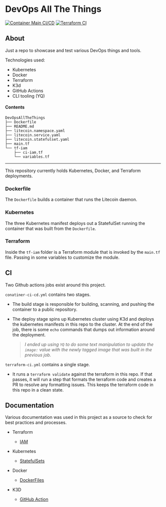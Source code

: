 # DevOps All The Things

[![Container Main CI/CD](https://github.com/mimartin12/DevOpsAllTheThings/actions/workflows/container-ci-cd.yml/badge.svg)](https://github.com/mimartin12/DevOpsAllTheThings/actions/workflows/container-ci-cd.yml) [![Terraform CI](https://github.com/mimartin12/DevOpsAllTheThings/actions/workflows/terraform-ci.yml/badge.svg)](https://github.com/mimartin12/DevOpsAllTheThings/actions/workflows/terraform-ci.yml)


## About <a name = "about"></a>

Just a repo to showcase and test various DevOps things and tools.

Technologies used:
- Kubernetes
- Docker
- Terraform
- K3d
- GitHub Actions
- CLI tooling (YQ)

#### Contents

```shell
DevOpsAllTheThings
├── Dockerfile
├── README.md
├── litecoin.namespace.yaml
├── litecoin.service.yaml
├── litecoin.statefulset.yaml
├── main.tf
└── tf-iam
    ├── ci-iam.tf
    └── variables.tf
```

---

This repository currently holds Kubernetes, Docker, and Terraform deployments.

### Dockerfile

The `Dockerfile` builds a container that runs the Litecoin daemon.

### Kubernetes 

The three Kubernetes manifest deploys out a StatefulSet running the container that was built from the `Dockerfile`.

### Terraform

Inside the `tf-iam` folder is a Terraform module that is invoked by the `main.tf` file. Passing in some variables to customize the module.

## CI <a name = "ci"></a>

Two Github actions jobs exist around this project.

`conatiner-ci-cd.yml` contains two stages.

- The build stage is responsible for building, scanning, and pushing the container to a public repository.
- The deploy stage spins up Kubernetes cluster using K3d and deploys the kubernetes manifests in this repo to the cluster. At the end of the job, there is some `echo` commands that dumps out information around the deployment.

    > *I ended up using `YQ` to do some text manipulation to update the `image:` value with the newly tagged image that was built in the previous job.*

`terraform-ci.yml` contains a single stage.

- It runs a `terraform validate` against the terraform in this repo. If that passes, it will run a step that formats the terraform code and creates a PR to resolve any formatting issues. This keeps the terraform code in this repo in a clean state.

## Documentation <a name = "docs"></a>

Various documentation was used in this project as a source to check for best practices and processes.

- Terraform
  - [IAM](https://registry.terraform.io/providers/hashicorp/aws/latest/docs/resources/iam_policy)

- Kubernetes
  - [StatefulSets](https://kubernetes.io/docs/concepts/workloads/controllers/statefulset/)

- Docker
  - [DockerFiles](https://docs.docker.com/engine/reference/builder/)

- K3D
  - [GitHub Action](https://github.com/marketplace/actions/setup-k3d-k3s)
